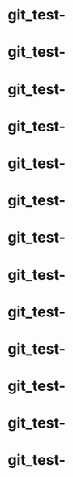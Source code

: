 # git_test-
# git_test-
# git_test-
# git_test-
# git_test-
# git_test-
# git_test-
# git_test-
# git_test-
# git_test-
# git_test-
# git_test-
# git_test-
